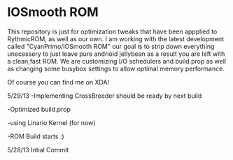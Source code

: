 IOSmooth ROM
=========

This repository is just for optimization tweaks that have been appplied to RythmicROM, as well as our own. I am working
with the latest development called "CyanPrimo/IOSmooth ROM" our goal is to strip down everything unecessery to just leave pure andrioid 
jellybean as a result you are left with a clean,fast ROM. We are customizing I/O schedulers and build.prop as well as changing some busybox settings to allow optimal memory performance.

Of course you can find me on XDA!

5/29/13
-Implementing CrossBreeder should be ready by next build 

-Optimized build.prop

-using Linario Kernel (for now)

-ROM Build starts :)

5/28/13
Intial Commit
